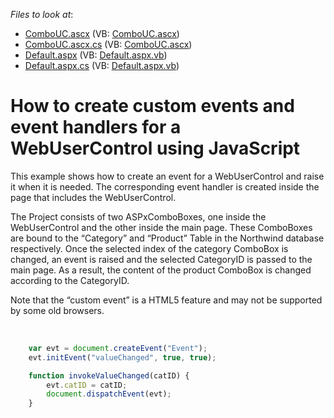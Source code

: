 <!-- default file list -->
*Files to look at*:

* [ComboUC.ascx](./CS/WebSite/ComboUC.ascx) (VB: [ComboUC.ascx](./VB/WebSite/ComboUC.ascx))
* [ComboUC.ascx.cs](./CS/WebSite/ComboUC.ascx.cs) (VB: [ComboUC.ascx](./VB/WebSite/ComboUC.ascx))
* [Default.aspx](./CS/WebSite/Default.aspx) (VB: [Default.aspx.vb](./VB/WebSite/Default.aspx.vb))
* [Default.aspx.cs](./CS/WebSite/Default.aspx.cs) (VB: [Default.aspx.vb](./VB/WebSite/Default.aspx.vb))
<!-- default file list end -->
# How to create custom events and event handlers for a WebUserControl using JavaScript


<p>This example shows how to create an event for a WebUserControl and raise it when it is needed. The corresponding event handler is created inside the page that includes the WebUserControl. </p><p>The Project consists of two ASPxComboBoxes, one inside the WebUserControl and the other inside the main page. These ComboBoxes are bound to the “Category” and “Product” Table in the Northwind database respectively. Once the selected index of the category ComboBox is changed, an event is raised and the selected CategoryID is passed to the main page. As a result, the content of the product ComboBox is changed according to the CategoryID. </p><p>Note that the “custom event” is a HTML5 feature and may not be supported by some old browsers.  </p><p><br />


```js
    var evt = document.createEvent("Event");
    evt.initEvent("valueChanged", true, true);

    function invokeValueChanged(catID) {
        evt.catID = catID;
        document.dispatchEvent(evt);
    }
```

 </p>

<br/>


